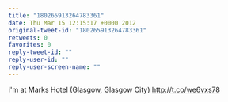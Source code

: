 ```yaml
---
title: "180265913264783361"
date: Thu Mar 15 12:15:17 +0000 2012
original-tweet-id: "180265913264783361"
retweets: 0
favorites: 0
reply-tweet-id: ""
reply-user-id: ""
reply-user-screen-name: ""
---
```

I'm at Marks Hotel (Glasgow, Glasgow City) http://t.co/we6vxs78
